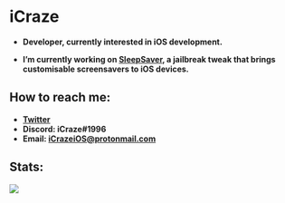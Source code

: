 # iCraze

* **Developer, currently interested in iOS development.**

* **I’m currently working on [SleepSaver](https://repo.packix.com/package/com.icraze.sleepsaver/), a jailbreak tweak that brings customisable screensavers to iOS devices.**

## How to reach me:
* **[Twitter](https://twitter.com/iCrazeiOS)**
* **Discord: iCraze#1996**
* **Email: iCrazeiOS@protonmail.com**

## Stats:
<a href=""><img src="https://github-readme-stats.vercel.app/api/?username=iCrazeiOS&theme=react&show_icons=true&count_private=true"></a>

